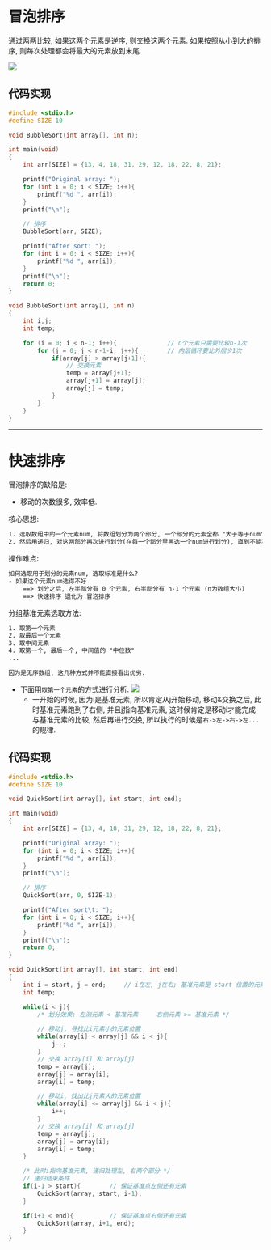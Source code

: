 # 冒泡排序
通过两两比较, 如果这两个元素是逆序, 则交换这两个元素. 如果按照从小到大的排序, 则每次处理都会将最大的元素放到末尾.

![](排序_交换排序_images/冒泡排序_过程图示.png)


## 代码实现
```c
#include <stdio.h>
#define SIZE 10 

void BubbleSort(int array[], int n);

int main(void)
{
    int arr[SIZE] = {13, 4, 18, 31, 29, 12, 18, 22, 8, 21};

    printf("Original array: ");
    for (int i = 0; i < SIZE; i++){
        printf("%d ", arr[i]);
    }
    printf("\n");

    // 排序
    BubbleSort(arr, SIZE);

    printf("After sort: ");
    for (int i = 0; i < SIZE; i++){
        printf("%d ", arr[i]);
    }
    printf("\n");
    return 0;
}

void BubbleSort(int array[], int n)
{
    int i,j;
    int temp;

    for (i = 0; i < n-1; i++){              // n个元素只需要比较n-1次
        for (j = 0; j < n-1-i; j++){        // 内层循环要比外层少1次
            if(array[j] > array[j+1]){
                // 交换元素
                temp = array[j+1];
                array[j+1] = array[j];
                array[j] = temp;
            }
        }
    }
}
```



-----------------------

# 快速排序
冒泡排序的缺陷是: 
- 移动的次数很多, 效率低.

核心思想:
```txt
1. 选取数组中的一个元素num, 将数组划分为两个部分, 一个部分的元素全都 "大于等于num", 另一个部分元素都 "小于num"
2. 然后用递归, 对这两部分再次进行划分(在每一个部分里再选一个num进行划分), 直到不能再划分为止
```

操作难点:
```txt
如何选取用于划分的元素num, 选取标准是什么?
- 如果这个元素num选得不好 
    ==> 划分之后, 左半部分有 0 个元素, 右半部分有 n-1 个元素 (n为数组大小)
    ==> 快速排序 退化为 冒泡排序 
```

分组基准元素选取方法:
```txt
1. 取第一个元素
2. 取最后一个元素
3. 取中间元素
4. 取第一个, 最后一个, 中间值的 "中位数"
...

因为是无序数组, 这几种方式并不能直接看出优劣.
```
- 下面用`取第一个元素`的方式进行分析.
    ![](排序_交换排序_images/快速排序_过程图示.png)
    - 一开始的时候, 因为i是基准元素, 所以肯定从j开始移动, 移动&交换之后, 此时基准元素跑到了右侧, 并且j指向基准元素, 这时候肯定是移动i才能完成与基准元素的比较, 然后再进行交换, 所以执行的时候是`右->左->右->左...`的规律.

## 代码实现
```c
#include <stdio.h>
#define SIZE 10 

void QuickSort(int array[], int start, int end);

int main(void)
{
    int arr[SIZE] = {13, 4, 18, 31, 29, 12, 18, 22, 8, 21};

    printf("Original array: ");
    for (int i = 0; i < SIZE; i++){
        printf("%d ", arr[i]);
    }
    printf("\n");

    // 排序
    QuickSort(arr, 0, SIZE-1);

    printf("After sort\t: ");
    for (int i = 0; i < SIZE; i++){
        printf("%d ", arr[i]);
    }
    printf("\n");
    return 0;
}

void QuickSort(int array[], int start, int end)
{
    int i = start, j = end;     // i在左, j在右; 基准元素是 start 位置的元素
    int temp;

    while(i < j){
        /* 划分效果: 左测元素 < 基准元素     右侧元素 >= 基准元素 */

        // 移动j, 寻找比i元素小的元素位置
        while(array[i] < array[j] && i < j){
            j--;
        }
        // 交换 array[i] 和 array[j]
        temp = array[j];
        array[j] = array[i];
        array[i] = temp;

        // 移动i, 找出比j元素大的元素位置
        while(array[i] <= array[j] && i < j){
            i++;
        }
        // 交换 array[i] 和 array[j]
        temp = array[j];
        array[j] = array[i];
        array[i] = temp;
    }

    /* 此时i指向基准元素, 递归处理左, 右两个部分 */
    // 递归结束条件
    if(i-1 > start){        // 保证基准点左侧还有元素
        QuickSort(array, start, i-1);
    }

    if(i+1 < end){          // 保证基准点右侧还有元素
        QuickSort(array, i+1, end);
    }
}
```
